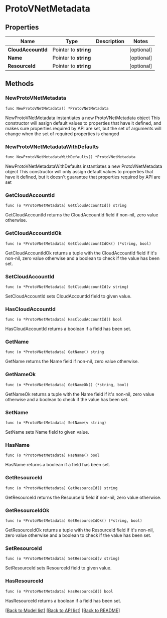 # ProtoVNetMetadata

## Properties

Name | Type | Description | Notes
------------ | ------------- | ------------- | -------------
**CloudAccountId** | Pointer to **string** |  | [optional] 
**Name** | Pointer to **string** |  | [optional] 
**ResourceId** | Pointer to **string** |  | [optional] 

## Methods

### NewProtoVNetMetadata

`func NewProtoVNetMetadata() *ProtoVNetMetadata`

NewProtoVNetMetadata instantiates a new ProtoVNetMetadata object
This constructor will assign default values to properties that have it defined,
and makes sure properties required by API are set, but the set of arguments
will change when the set of required properties is changed

### NewProtoVNetMetadataWithDefaults

`func NewProtoVNetMetadataWithDefaults() *ProtoVNetMetadata`

NewProtoVNetMetadataWithDefaults instantiates a new ProtoVNetMetadata object
This constructor will only assign default values to properties that have it defined,
but it doesn't guarantee that properties required by API are set

### GetCloudAccountId

`func (o *ProtoVNetMetadata) GetCloudAccountId() string`

GetCloudAccountId returns the CloudAccountId field if non-nil, zero value otherwise.

### GetCloudAccountIdOk

`func (o *ProtoVNetMetadata) GetCloudAccountIdOk() (*string, bool)`

GetCloudAccountIdOk returns a tuple with the CloudAccountId field if it's non-nil, zero value otherwise
and a boolean to check if the value has been set.

### SetCloudAccountId

`func (o *ProtoVNetMetadata) SetCloudAccountId(v string)`

SetCloudAccountId sets CloudAccountId field to given value.

### HasCloudAccountId

`func (o *ProtoVNetMetadata) HasCloudAccountId() bool`

HasCloudAccountId returns a boolean if a field has been set.

### GetName

`func (o *ProtoVNetMetadata) GetName() string`

GetName returns the Name field if non-nil, zero value otherwise.

### GetNameOk

`func (o *ProtoVNetMetadata) GetNameOk() (*string, bool)`

GetNameOk returns a tuple with the Name field if it's non-nil, zero value otherwise
and a boolean to check if the value has been set.

### SetName

`func (o *ProtoVNetMetadata) SetName(v string)`

SetName sets Name field to given value.

### HasName

`func (o *ProtoVNetMetadata) HasName() bool`

HasName returns a boolean if a field has been set.

### GetResourceId

`func (o *ProtoVNetMetadata) GetResourceId() string`

GetResourceId returns the ResourceId field if non-nil, zero value otherwise.

### GetResourceIdOk

`func (o *ProtoVNetMetadata) GetResourceIdOk() (*string, bool)`

GetResourceIdOk returns a tuple with the ResourceId field if it's non-nil, zero value otherwise
and a boolean to check if the value has been set.

### SetResourceId

`func (o *ProtoVNetMetadata) SetResourceId(v string)`

SetResourceId sets ResourceId field to given value.

### HasResourceId

`func (o *ProtoVNetMetadata) HasResourceId() bool`

HasResourceId returns a boolean if a field has been set.


[[Back to Model list]](../README.md#documentation-for-models) [[Back to API list]](../README.md#documentation-for-api-endpoints) [[Back to README]](../README.md)


